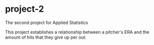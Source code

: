 # project-2
The second project for Applied Statistics

This project establishes a relationship between a pitcher's ERA and the amount of hits that they give up per out.
